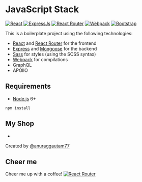 # JavaScript Stack 


[![React](/client/public/img/techstack/react.png)](https://facebook.github.io/react/)
[![ExpressJs](/client/public/img/techstack/express.png)](https://expressjs.com/)
[![React Router](/client/public/img/techstack/react-router.png)](https://github.com/ReactTraining/react-router)
[![Webpack](/client/public/img/techstack/webpack.png)](https://webpack.github.io/)
[![Bootstrap](/client/public/img/techstack/bootstrap.png)](http://getbootstrap.com/)
 





This is a boilerplate project using the following technologies:
- [React](https://facebook.github.io/react/) and [React Router](https://reacttraining.com/react-router/) for the frontend
- [Express](http://expressjs.com/) and [Mongoose](http://mongoosejs.com/) for the backend
- [Sass](http://sass-lang.com/) for styles (using the SCSS syntax)
- [Webpack](https://webpack.github.io/) for compilations
- GraphQL
- APOllO
 
 


## Requirements

- [Node.js](https://nodejs.org/en/) 6+

```shell
npm install
```
 


## My Shop

-

Created by [@anuraggautam77](https://www.linkedin.com/in/anuraggautam77/)

 ## Cheer me
Cheer me up with a coffee! [![React Router](https://www.buymeacoffee.com/assets/img/bmc-f-logo.svg)](https://www.buymeacoffee.com/fL0O9wW)

 

